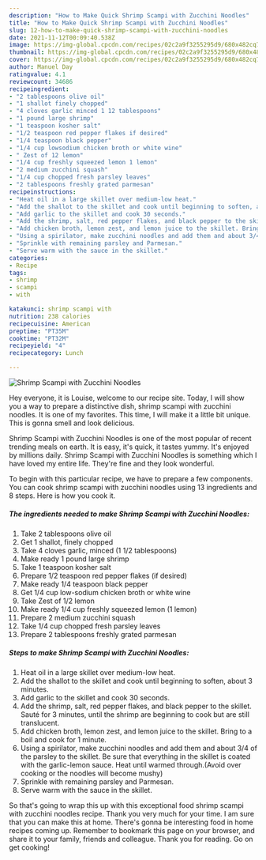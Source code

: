 ```yaml
---
description: "How to Make Quick Shrimp Scampi with Zucchini Noodles"
title: "How to Make Quick Shrimp Scampi with Zucchini Noodles"
slug: 12-how-to-make-quick-shrimp-scampi-with-zucchini-noodles
date: 2021-11-12T00:09:40.538Z
image: https://img-global.cpcdn.com/recipes/02c2a9f3255295d9/680x482cq70/shrimp-scampi-with-zucchini-noodles-recipe-main-photo.jpg
thumbnail: https://img-global.cpcdn.com/recipes/02c2a9f3255295d9/680x482cq70/shrimp-scampi-with-zucchini-noodles-recipe-main-photo.jpg
cover: https://img-global.cpcdn.com/recipes/02c2a9f3255295d9/680x482cq70/shrimp-scampi-with-zucchini-noodles-recipe-main-photo.jpg
author: Manuel Day
ratingvalue: 4.1
reviewcount: 34686
recipeingredient:
- "2 tablespoons olive oil"
- "1 shallot finely chopped"
- "4 cloves garlic minced 1 12 tablespoons"
- "1 pound large shrimp"
- "1 teaspoon kosher salt"
- "1/2 teaspoon red pepper flakes if desired"
- "1/4 teaspoon black pepper"
- "1/4 cup lowsodium chicken broth or white wine"
- " Zest of 12 lemon"
- "1/4 cup freshly squeezed lemon 1 lemon"
- "2 medium zucchini squash"
- "1/4 cup chopped fresh parsley leaves"
- "2 tablespoons freshly grated parmesan"
recipeinstructions:
- "Heat oil in a large skillet over medium-low heat."
- "Add the shallot to the skillet and cook until beginning to soften, about 3 minutes."
- "Add garlic to the skillet and cook 30 seconds."
- "Add the shrimp, salt, red pepper flakes, and black pepper to the skillet. Sauté for 3 minutes, until the shrimp are beginning to cook but are still translucent."
- "Add chicken broth, lemon zest, and lemon juice to the skillet. Bring to a boil and cook for 1 minute."
- "Using a spirilator, make zucchini noodles and add them and about 3/4 of the parsley to the skillet. Be sure that everything in the skillet is coated with the garlic-lemon sauce. Heat until warmed through.(Avoid over cooking or the noodles will become mushy)"
- "Sprinkle with remaining parsley and Parmesan."
- "Serve warm with the sauce in the skillet."
categories:
- Recipe
tags:
- shrimp
- scampi
- with

katakunci: shrimp scampi with 
nutrition: 238 calories
recipecuisine: American
preptime: "PT35M"
cooktime: "PT32M"
recipeyield: "4"
recipecategory: Lunch

---
```



![Shrimp Scampi with Zucchini Noodles](https://img-global.cpcdn.com/recipes/02c2a9f3255295d9/680x482cq70/shrimp-scampi-with-zucchini-noodles-recipe-main-photo.jpg)

Hey everyone, it is Louise, welcome to our recipe site. Today, I will show you a way to prepare a distinctive dish, shrimp scampi with zucchini noodles. It is one of my favorites. This time, I will make it a little bit unique. This is gonna smell and look delicious.



Shrimp Scampi with Zucchini Noodles is one of the most popular of recent trending meals on earth. It is easy, it's quick, it tastes yummy. It's enjoyed by millions daily. Shrimp Scampi with Zucchini Noodles is something which I have loved my entire life. They're fine and they look wonderful.


To begin with this particular recipe, we have to prepare a few components. You can cook shrimp scampi with zucchini noodles using 13 ingredients and 8 steps. Here is how you cook it.

<!--inarticleads1-->

##### The ingredients needed to make Shrimp Scampi with Zucchini Noodles:

1. Take 2 tablespoons olive oil
1. Get 1 shallot, finely chopped
1. Take 4 cloves garlic, minced (1 1/2 tablespoons)
1. Make ready 1 pound large shrimp
1. Take 1 teaspoon kosher salt
1. Prepare 1/2 teaspoon red pepper flakes (if desired)
1. Make ready 1/4 teaspoon black pepper
1. Get 1/4 cup low-sodium chicken broth or white wine
1. Take  Zest of 1/2 lemon
1. Make ready 1/4 cup freshly squeezed lemon (1 lemon)
1. Prepare 2 medium zucchini squash
1. Take 1/4 cup chopped fresh parsley leaves
1. Prepare 2 tablespoons freshly grated parmesan




<!--inarticleads2-->

##### Steps to make Shrimp Scampi with Zucchini Noodles:

1. Heat oil in a large skillet over medium-low heat.
1. Add the shallot to the skillet and cook until beginning to soften, about 3 minutes.
1. Add garlic to the skillet and cook 30 seconds.
1. Add the shrimp, salt, red pepper flakes, and black pepper to the skillet. Sauté for 3 minutes, until the shrimp are beginning to cook but are still translucent.
1. Add chicken broth, lemon zest, and lemon juice to the skillet. Bring to a boil and cook for 1 minute.
1. Using a spirilator, make zucchini noodles and add them and about 3/4 of the parsley to the skillet. Be sure that everything in the skillet is coated with the garlic-lemon sauce. Heat until warmed through.(Avoid over cooking or the noodles will become mushy)
1. Sprinkle with remaining parsley and Parmesan.
1. Serve warm with the sauce in the skillet.




So that's going to wrap this up with this exceptional food shrimp scampi with zucchini noodles recipe. Thank you very much for your time. I am sure that you can make this at home. There's gonna be interesting food in home recipes coming up. Remember to bookmark this page on your browser, and share it to your family, friends and colleague. Thank you for reading. Go on get cooking!
